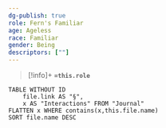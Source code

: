```yaml
---
dg-publish: true
role: Fern's Familiar
age: Ageless
race: Familiar
gender: Being
descriptors: [""]
---
```


> [!info]+
> **`=this.role`**

```dataview
TABLE WITHOUT ID
	file.link AS "§", 
	x AS "Interactions" FROM "Journal"
FLATTEN x WHERE contains(x,this.file.name) 
SORT file.name DESC
```



